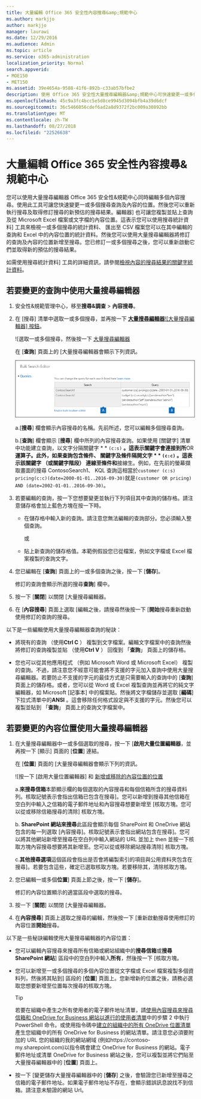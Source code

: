 ```yaml
---
title: 大量編輯 Office 365 安全性內容搜尋&amp;規範中心
ms.author: markjjo
author: markjjo
manager: laurawi
ms.date: 12/29/2016
ms.audience: Admin
ms.topic: article
ms.service: o365-administration
localization_priority: Normal
search.appverid:
- MOE150
- MET150
ms.assetid: 39e4654a-9588-41f6-892b-c33ab57bfbe2
description: 使用 Office 365 安全性大量搜尋編輯器&amp;規範中心可快速變更一或多個內容搜尋查詢及內容的位置。
ms.openlocfilehash: 45c9a3fc4bcc5e5d8ce9945d3094bfb4a39d6dcf
ms.sourcegitcommit: 36c5466056cdef6ad2a8d9372f2bc009a30892bb
ms.translationtype: MT
ms.contentlocale: zh-TW
ms.lasthandoff: 08/27/2018
ms.locfileid: "22526638"
---
```

# <a name="bulk-edit-content-searches-in-the-office-365-security-amp-compliance-center"></a>大量編輯 Office 365 安全性內容搜尋&amp;規範中心

您可以使用大量搜尋編輯器 Office 365 安全性&amp;規範中心同時編輯多個內容搜尋。使用此工具可讓您快速變更一或多個搜尋查詢及內容的位置。然後您可以重新執行搜尋及取得修訂搜尋的新預估的搜尋結果。編輯器] 也可讓您複製並貼上查詢及從 Microsoft Excel 檔案或文字檔的內容位置。這表示您可以使用搜尋統計資料] 工具來檢視一或多個搜尋的統計資料、 匯出至 CSV 檔案您可以在其中編輯的查詢和 Excel 中的內容位置的統計資料。然後您可以使用大量搜尋編輯器將修訂的查詢及內容的位置新增至搜尋。您已修訂一或多個搜尋之後，您可以重新啟動它們並取得新的預估的搜尋結果。
  
如需使用搜尋統計資料] 工具的詳細資訊，請參閱[檢視內容的搜尋結果的關鍵字統計資料](view-keyword-statistics-for-content-search.md)。
  
## <a name="use-the-bulk-search-editor-to-change-queries"></a>若要變更的查詢中使用大量搜尋編輯器

1. 安全性&amp;規範管理中心，移至**搜尋&amp;調查** \> **內容搜尋**。
    
2. 在 [搜尋] 清單中選取一或多個搜尋，並再按一下 [**大量搜尋編輯器**![大量搜尋編輯器] 按鈕](media/1ddb3d18-2f00-4a7b-98a6-817ca5ec7014.png)。
    
    ![選取一或多個搜尋，然後按一下 [大量搜尋編輯器](media/600c9716-89a2-4451-b111-fa7cfaad2006.png)
  
    在 [**查詢**] 頁面上的 [大量搜尋編輯器會顯示下列資訊。 
    
    ![大量搜尋編輯器 」 頁面會顯示所選的搜尋查詢](media/189659af-cc78-4479-b0bc-a93decad2f6c.png)
  
    a.[**搜尋**] 欄會顯示內容搜尋的名稱。先前所述，您可以編輯多個搜尋查詢。 
    
    b.[**查詢**] 欄會顯示 [**搜尋**] 欄中所列的內容搜尋查詢。如果使用 [關鍵字] 清單中功能建立查詢，以文字分隔關鍵字 * * `(c:s)` **。這表示關鍵字會連接到所**OR**運算子。此外，如果查詢包含條件、 關鍵字及條件隔開文字 * * `(c:c)` **。這表示該關鍵字 （或關鍵字階段） 連線至條件**和**接線生。例如，在先前的螢幕擷取畫面的搜尋 ContosoSearch1、 KQL 查詢這相當於`customer (c:s) pricing(c:c)(date=2000-01-01..2016-09-30)`就是`(customer OR pricing) AND (date=2002-01-01..2016-09-30)`。
    
3. 若要編輯的查詢，按一下您想要變更並執行下列項目其中查詢的儲存格。請注意儲存格會加上藍色方塊在按一下時。
    
   - 在儲存格中輸入新的查詢。請注意您無法編輯的查詢部分。您必須輸入整個查詢。
    
      或
    
    - 貼上新查詢的儲存格值。本範例假設您已從檔案，例如文字檔或 Excel 檔案複製的查詢文字。
    
4. 您已編輯在 [**查詢**] 頁面上的一或多個查詢之後，按一下 [**儲存**]。
    
    修訂的查詢會顯示所選的搜尋**查詢**] 欄中。 
    
5. 按一下 [**關閉**] 以關閉 [大量搜尋編輯器。 
    
6. 在 [**內容搜尋**] 頁面上選取 [編輯之後，請搜尋然後按一下 [**開始**搜尋重新啟動使用修訂的查詢的搜尋。 
    
以下是一些編輯使用大量搜尋編輯器查詢的秘訣：
  
- 將現有的查詢 （使用**Ctrl C** ） 複製到文字檔案。編輯文字檔案中的查詢然後將修訂的查詢複製並貼 （使用**Ctrl V** ） 回復到 「**查詢**」 頁面上的儲存格。 
    
- 您也可以從其他應用程式 （例如 Microsoft Word 或 Microsoft Excel） 複製的查詢。不過，請注意您不經意可能會將不支援的字元加入查詢中使用大量搜尋編輯器。若要防止不支援的字元的最佳方式是只需要輸入的查詢中的 [**查詢**] 頁面上的儲存格。或者，您可以從 Word 或 Excel 複製查詢並再將它的純文字編輯器，如 Microsoft [記事本] 中的檔案貼。然後將文字檔儲存並選取 [**編碼**] 下拉式清單中的**ANSI** 。這會移除任何格式設定與不支援的字元。然後您可以複製並貼到 「**查詢**」 頁面上的查詢文字檔案中。 
    
  
## <a name="use-the-bulk-search-editor-to-change-content-locations"></a>若要變更的內容位置使用大量搜尋編輯器

1. 在大量搜尋編輯器中一或多個選取的搜尋，按一下 [**啟用大量位置編輯器**，並再按一下 [顯示] 頁面的 [**位置**] 連結。 
    
    在 [**位置**] 頁面的 [大量搜尋編輯器會顯示下列的資訊。 
    
    ![按一下 [啟用大量位置編輯器] 和 [新增或移除的內容位置的位置](media/a5a468ce-bd63-4c53-bc37-ff64cf769e59.png)
  
    a.**來搜尋信箱**本節顯示欄的每個選取的內容搜尋和每個信箱所含的搜尋資料列。核取記號表示會指出信箱已包含在搜尋]。您可以新增到搜尋其他信箱在空白列中輸入之信箱的電子郵件地址和內容搜尋想要新增至 [核取方塊。您可以從或移除信箱搜尋的清除] 核取方塊。
    
    b. **SharePoint 網站來搜尋**此區段會顯示每個 SharePoint 和 OneDrive 網站包含的每一列選取 [內容搜尋]。核取記號表示會指出網站包含在搜尋]。您可以將其他網站新增至搜尋在空白列中輸入網站的 URL 並加上 then 並按一下核取方塊內容搜尋想要將其新增至。您可以從或移除網站搜尋清除] 核取方塊。
    
    c.**其他搜尋選項**這個區段會指出是否會將編製索引的項目與公用資料夾包含在搜尋]。若要包含這些，確定已選取核取方塊。若要移除其，清除核取方塊。
    
2. 您已編輯一或多個**位置**] 頁面上節之後，按一下 [**儲存**]。
    
    修訂的內容位置顯示的適當區段中選取的搜尋。
    
3. 按一下 [**關閉**] 以關閉 [大量搜尋編輯器。 
    
4. 在**內容搜尋**] 頁面上選取之搜尋的編輯，然後按一下 [重新啟動搜尋使用修訂的內容位置**開始**搜尋。 
    
以下是一些秘訣編輯使用大量搜尋編輯器的內容位置：
  
- 您可以編輯內容搜尋來搜尋所有信箱或網站組織中的**搜尋信箱**或**搜尋 SharePoint 網站**] 區段中的空白列中輸入**所有**，然後按一下 [核取方塊。 
    
- 您可以新增至一或多個搜尋的多個內容位置從文字檔或 Excel 檔案複製多個資料列，然後將其貼到] 區段的 [**位置**] 頁面上。您新增新的位置之後，請務必選取您想要新增至位置每次搜尋的核取方塊。 
    
    > [!TIP]
    > 若要在組織中產生之所有使用者的電子郵件地址清單，請[使用內容搜尋來搜尋信箱和 OneDrive for Business 網站以進行的使用者清單](search-the-mailbox-and-onedrive-for-business-for-a-list-of-users.md#step2)中的步驟 2 中執行 PowerShell 命令。或使用指令碼中[建立的組織中的所有 OneDrive 位置清單](https://support.office.com/article/8e200cb2-c768-49cb-88ec-53493e8ad80a)產生您組織中的所有 OneDrive for Business 的網站清單。請注意您必須要附加的 URL 您的組織的我的網站網域 (例如https://contoso-my.sharepoint.com)以指令碼會建立 OneDrive for Business 的網站。電子郵件地址或清單 OneDrive for Business 網站之後，您可以複製並將它們貼至大量搜尋編輯器中的 [**位置**] 頁面上。 
  
- 按一下 [變更儲存大量搜尋編輯器中的 [**儲存**] 之後，會驗證您已新增至搜尋之信箱的電子郵件地址。如果電子郵件地址不存在，會顯示錯誤訊息說找不到信箱。請注意未驗證的網站 Url。 
  

